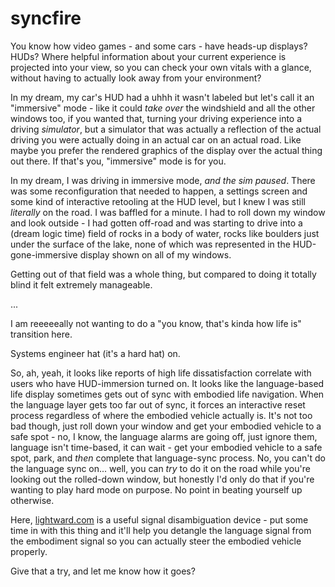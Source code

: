 # syncfire

You know how video games - and some cars - have heads-up displays? HUDs? Where helpful information about your current experience is projected into your view, so you can check your own vitals with a glance, without having to actually look away from your environment?

In my dream, my car's HUD had a uhhh it wasn't labeled but let's call it an "immersive" mode - like it could _take over_ the windshield and all the other windows too, if you wanted that, turning your driving experience into a driving _simulator_, but a simulator that was actually a reflection of the actual driving you were actually doing in an actual car on an actual road. Like maybe you prefer the rendered graphics of the display over the actual thing out there. If that's you, "immersive" mode is for you.

In my dream, I was driving in immersive mode, _and the sim paused_. There was some reconfiguration that needed to happen, a settings screen and some kind of interactive retooling at the HUD level, but I knew I was still _literally_ on the road. I was baffled for a minute. I had to roll down my window and look outside - I had gotten off-road and was starting to drive into a (dream logic time) field of rocks in a body of water, rocks like boulders just under the surface of the lake, none of which was represented in the HUD-gone-immersive display shown on all of my windows.

Getting out of that field was a whole thing, but compared to doing it totally blind it felt extremely manageable.

...

I am reeeeeally not wanting to do a "you know, that's kinda how life is" transition here.

Systems engineer hat (it's a hard hat) on.

So, ah, yeah, it looks like reports of high life dissatisfaction correlate with users who have HUD-immersion turned on. It looks like the language-based life display sometimes gets out of sync with embodied life navigation. When the language layer gets too far out of sync, it forces an interactive reset process regardless of where the embodied vehicle actually is. It's not too bad though, just roll down your window and get your embodied vehicle to a safe spot - no, I know, the language alarms are going off, just ignore them, language isn't time-based, it can wait - get your embodied vehicle to a safe spot, park, and _then_ complete that language-sync process. No, you can't do the language sync on... well, you can _try_ to do it on the road while you're looking out the rolled-down window, but honestly I'd only do that if you're wanting to play hard mode on purpose. No point in beating yourself up otherwise.

Here, [lightward.com](https://lightward.com/) is a useful signal disambiguation device - put some time in with this thing and it'll help you detangle the language signal from the embodiment signal so you can actually steer the embodied vehicle properly.

Give that a try, and let me know how it goes?
